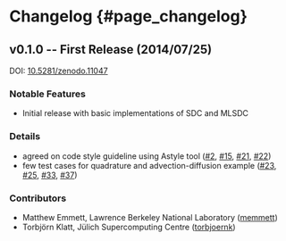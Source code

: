 # Changelog                                                                        {#page_changelog}

## v0.1.0 -- First Release (2014/07/25)

DOI: [10.5281/zenodo.11047](http://dx.doi.org/10.5281/zenodo.11047)

### Notable Features

* Initial release with basic implementations of SDC and MLSDC

### Details

* agreed on code style guideline using Astyle tool
  ([#2][], [#15][], [#21][], [#22][])
* few test cases for quadrature and advection-diffusion example
  ([#23][], [#25][], [#33][], [#37][])

[#2]: https://github.com/Parallel-in-Time/PFASST/pull/2
[#15]: https://github.com/Parallel-in-Time/PFASST/pull/15
[#21]: https://github.com/Parallel-in-Time/PFASST/pull/21
[#22]: https://github.com/Parallel-in-Time/PFASST/pull/22
[#23]: https://github.com/Parallel-in-Time/PFASST/pull/23
[#25]: https://github.com/Parallel-in-Time/PFASST/pull/25
[#33]: https://github.com/Parallel-in-Time/PFASST/pull/33
[#37]: https://github.com/Parallel-in-Time/PFASST/pull/37

### Contributors

* Matthew Emmett, Lawrence Berkeley National Laboratory ([memmett][])
* Torbjörn Klatt, Jülich Supercomputing Centre ([torbjoernk][])

[memmett]: https://github.com/memmett
[torbjoernk]: https://github.com/torbjoernk
